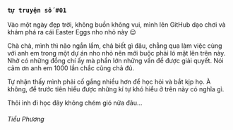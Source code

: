 ### `tự truyện số #01`

Vào một ngày đẹp trời, không buồn không vui, mình lên GitHub dạo chơi và khám phá ra cái Easter Eggs nho nhỏ này :relieved:

Chà chà, mình thì não ngắn lắm, chả biết gì đâu, chẳng qua làm việc cùng với anh em trong một dự án nho nhỏ nên mới buộc phải ló mặt lên trên này. Nhờ có những đồng chí ấy mà phần lớn những vấn đề được giải quyết. Nói cảm ơn anh em 1000 lần chắc cũng chả đủ.

Tự nhận thấy mình phải cố gắng nhiều hơn để học hỏi và bắt kịp họ. À không, để trước tiên hiểu được những kí tự khó hiểu ở trên này có nghĩa gì.

Thôi ình đi học đây không chém gió nữa đâu...
###### Tiểu Phương
